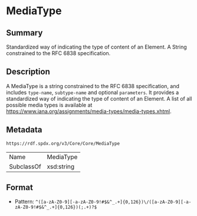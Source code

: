 <!-- Automatically generated by spec-parser v2.0.0 on 2024-01-12T14:00:21.817658+00:00 -->
<!-- SPDX-License-Identifier: Community-Spec-1.0 -->

# MediaType

## Summary

Standardized way of indicating the type of content of an Element. A String constrained to the RFC 6838 specification.


## Description

A MediaType is a string constrained to the RFC 6838 specification, and includes
`type-name`, `subtype-name` and optional `parameters`.
It provides a standardized way of indicating the type of content of an Element.
A list of all possible media types is available at https://www.iana.org/assignments/media-types/media-types.xhtml.


## Metadata

`https://rdf.spdx.org/v3/Core/Core/MediaType`


| | |
|---|---|
| Name | MediaType |
| SubclassOf | xsd:string |




## Format

- Pattern: `^([a-zA-Z0-9][-a-zA-Z0-9!#$&^_.+]{0,126})\/([a-zA-Z0-9][-a-zA-Z0-9!#$&^_.+]{0,126})(;.+)?$`

